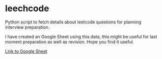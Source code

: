 # leechcode
Python script to fetch details about leetcode questions for planning interview preparation.

I have created an Google Sheet using this data, this might be useful for last moment preparation as well as revision. Hope you find it useful.

[Link to Google Sheet](https://docs.google.com/spreadsheets/d/1KfZq_onP06UDqizkLOjraOfw2qIODDqMyd-3knUu3hA/edit?usp=sharing)

